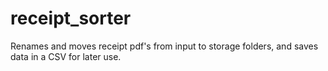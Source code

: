 # receipt_sorter
Renames and moves receipt pdf's from input to storage folders, and saves data in a CSV for later use.
